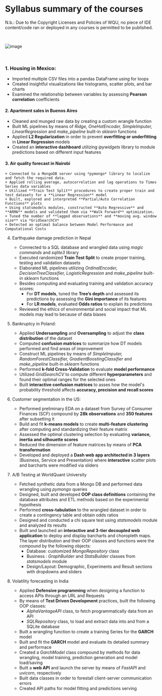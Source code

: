 # Syllabus summary of the courses

N.b.: Due to the Copyright Licenses and Policies of WQU, no piece of IDE content/code ran or deployed in any courses is permitted to be published.

&nbsp;
&nbsp;       

![image](https://github.com/GBlanch/WorldQuant-University-Applied-DS-Lab/assets/136500426/59eec928-32be-4594-a1bf-5a5311568237)

&nbsp;
&nbsp;       

### 1. Housing in Mexico:
   
   + Imported multiple CSV files into a pandas DataFrame using for loops
   + Created insightful visualizations like histograms, scatter plots, and bar charts
   + Examined the relationship between variables by assessing **Pearson correlation** coefficients

#### 2. Apartment sales in Buenos Aires
   
   +	Cleaned and munged raw data by creating a custom wrangle function
   +	Built ML pipelines by means of *Ridge, OneHotEncoder, SimpleImputer, LinearRegression* and *make_pipeline* built-in *sklearn* functions
   +	Applied **L2 Regularization** in order to prevent **overfitting or underfitting** in **Linear Regression** models
   +	Created an **interactive dashboard** utilizing *ipywidgets* library to module predictions based on different input features

#### 3. Air quality forecast in Nairobi 
	+ Connected to a MongoDB server using *pymongo* library to localize and fetch the required data.
	+ Applied rolling average, autocorrelation and lag operations to Times Series data variables
	+ Utilized **Train Test Split** procedures to create proper train and test datasets for a **Linear Regression** model
	+ Built, explored and interpreted **Partial/Auto Correlation Functions** plots
	+ Using statsmodels modules, constructed **Auto Regressive** and **ARMA** models and validated them via **Walk Forward** optimization.
	+ Tuned the number of **lagged observations** and **moving avg. window size** via *GridSearchCV*
	+ Detected an optimal balance between Model Performance and Computational Costs

4. Earthquake damage prediction in Nepal
	+ Connected to a SQL database and wrangled data using *magic commands* and *sqlite3* library
   + Executed randomized **Train Test Split** to create proper training, testing and validation datasets
	+ Elaborated ML pipelines utilizing *OrdinalEncoder, DecisionTreeClassifier, LogisticRegression* and *make_pipeline* built-in *sklearn* functions
	+ Besides computing and evaluating training and validation accuracy scores:
	   	+ For **DT models**, tuned the **Tree’s depth** and assessed its predictions by assessing the **Gini importance** of its features
	   	+ For **LR models**, evaluated **Odds ratios** to explain its predictions
	+ Reviewed the ethics of environmental and social impact that ML models may lead to because of data biases

5. Bankruptcy in Poland:
	+ Applied **Undersampling** and **Oversampling** to adjust the **class distribution** of the dataset
	+ Computed **confusion matrices** to summarize how DT models performed and find areas of improvement
	+ Construct ML pipelines by means of *SimpleImputer, RandomForestClassifier, GradientBoostingClassifier* and *make_pipeline* built-in *sklearn* functions
	+ Performed **k-fold Cross-Validation** to evaluate **model performance**
	+ Utilized *GridSearchCV* to compute different **hyperparameters** and found their optimal ranges for the selected ones
	+ Built **interactive confusion matrices** to asses how the model's probability threshold affects **accuracy, precision and recall scores**

6. Customer segmentation in the US:
	+ Performed preliminary EDA on a dataset from Survey of Consumer Finances (SCF) compound by **28k observations** and **350 features** after subsetting it
	+ Build and fit **k-means models** to create **multi-feature clustering** after computing and standardizing their feature matrix
	+ Assessed the optimal clustering selection by evaluating **variance, inertia and silhouette scores**
	+ Reduced the dimension of feature matrices by means of **PCA transformation**
	+ Developed and deployed a **Dash web app architected in 3 layers** (Business, Service and Presentation) where **interactive** scatter plots and barcharts were modified via sliders

7. A/B Testing at WorldQuant University
	+ Fetched synthetic data from a Mongo DB and performed data wrangling using *pymongo* queries
	+ Designed, built and developed **OOP class definitions** containing the database attributes and ETL methods based on the experimental hypothesis
	+ Performed **cross-tabulation** to the wrangled dataset in order to create a contingency table and obtain odds ratios
	+ Designed and conducted a chi square test using *statsmodels* module and analyzed its results
	+ Built and launched an **interactive and 3-tier decoupled web application** to deploy and display barcharts and choropleth maps. The layer distribution and their OOP classes and functions were the compound by the following objects:
	  + Database: customized *MongoRepository* class
	  + Business : *GraphBuilder* and *StatsBuilder* classes from *statsmodels* module
 	  + Design/Layout: Demographic, Experiments and Result sections with dropdowns and sliders

8. Volatility forecasting in India
	+ Applied **Defensive programming** when designing a function to access APIs through an URL and Requests
	+ By means of **Test Driven Development** practices, built the following OOP classes:
	 	+ *AlphaVantageAPI* class, to fetch programmatically data from an API 
		+ *SQLRepository* class, to load and extract data into and from a SQLite database 
	+ Built a wrangling function to create a training Series for the **GARCH** model
	+ Built and fit the **GARCH** model and evaluate its detailed summary and performace 
	+ Created a *GarchModel* class compound by methods for data wrangling, model training, prediction generation and model load/saving
	+ Built a **web API** and launch the server by means of *FastAPI* and *uvicorn*, respectively
	+ Built data classes in order to forestall client-server communication errors
	+ Created API paths for model fitting and predictions serving 
